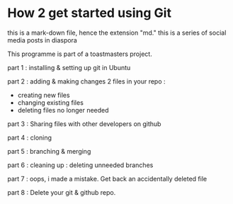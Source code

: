 # How 2 get started using Git

this is a mark-down file, hence the extension "md."
this is a series of social media posts in diaspora

This programme is part of a toastmasters project.

part 1 : installing & setting up git in Ubuntu

part 2 : adding & making changes 2 files in your repo :
 - creating new files
 - changing existing files
 - deleting files no longer needed

part 3 : Sharing files with other developers on github

part 4 : cloning

part 5 : branching & merging

part 6 : cleaning up : deleting unneeded branches

part 7 : oops, i made a mistake. Get back an accidentally deleted file

part 8 : Delete your git & github repo.
